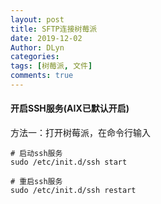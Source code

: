 ```yaml
---
layout: post
title: SFTP连接树莓派
date: 2019-12-02
Author: DLyn
categories: 
tags: [树莓派, 文件]
comments: true
---
```


#### 开启SSH服务(AIX已默认开启)
方法一：打开树莓派，在命令行输入
```
# 启动ssh服务
sudo /etc/init.d/ssh start

# 重启ssh服务
sudo /etc/init.d/ssh restart
```

